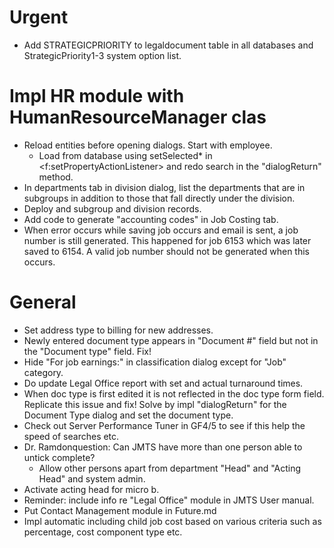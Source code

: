 # Urgent
- Add STRATEGICPRIORITY to legaldocument table in all databases and StrategicPriority1-3 system option list.

# Impl HR module with HumanResourceManager clas
- Reload entities before opening dialogs. Start with employee.
  * Load from database using setSelected* in <f:setPropertyActionListener>
    and redo search in the "dialogReturn" method.
- In departments tab in division dialog, list the departments that are in subgroups
  in addition to those that fall directly under the division.
- Deploy and subgroup and division records.
- Add code to generate "accounting codes" in Job Costing tab.
- When error occurs while saving job occurs and email is sent, a job number is 
still generated. This happened for job 6153 which was later saved to 6154. 
A valid job number should not be generated when this occurs.

# General
- Set address type to billing for new addresses.
- Newly entered document type appears in "Document #" field but not in the
"Document type" field. Fix!
- Hide "For job earnings:" in classification dialog except for "Job" category. 	
- Do update Legal Office report with set and actual turnaround times.
- When doc type is first edited it is not reflected in the doc type form field.
  Replicate this issue and fix! Solve by impl "dialogReturn" for the Document Type
  dialog and set the document type.
- Check out Server Performance Tuner in GF4/5 to see if this help the speed of 
  searches etc.
- Dr. Ramdonquestion: Can JMTS have more than one person able to untick complete?
  * Allow other persons apart from department "Head" and "Acting Head" and system admin.
- Activate acting head for micro b.
- Reminder: include info re "Legal Office" module in JMTS User manual.
- Put Contact Management module in Future.md
- Impl automatic including child job cost based on various criteria such as 
  percentage, cost component type etc.
